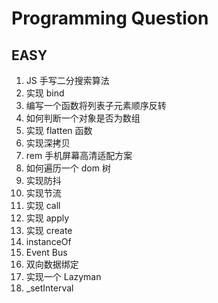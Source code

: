 # Programming Question

## EASY

1. JS 手写二分搜索算法
1. 实现 bind
1. 编写一个函数将列表子元素顺序反转
1. 如何判断一个对象是否为数组
1. 实现 flatten 函数
1. 实现深拷贝
1. rem 手机屏幕高清适配方案
1. 如何遍历一个 dom 树
1. 实现防抖
1. 实现节流
1. 实现 call
1. 实现 apply
1. 实现 create
1. instanceOf
1. Event Bus
1. 双向数据绑定
1. 实现一个 Lazyman
1. \_setInterval
